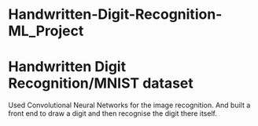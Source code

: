 # Handwritten-Digit-Recognition-ML_Project
# Handwritten Digit Recognition/MNIST dataset
Used Convolutional Neural Networks for the image recognition.
And built a front end to draw a digit and then recognise the digit there itself. 
